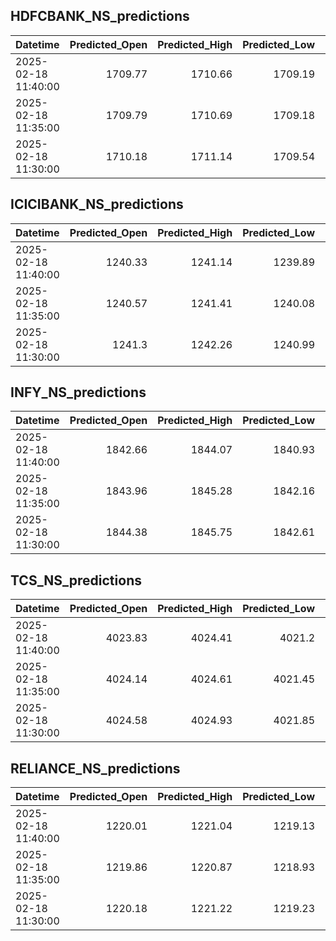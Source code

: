 ## HDFCBANK_NS_predictions
| Datetime            |   Predicted_Open |   Predicted_High |   Predicted_Low |   Predicted_Close |   Predicted_Volume |
|:--------------------|-----------------:|-----------------:|----------------:|------------------:|-------------------:|
| 2025-02-18 11:40:00 |          1709.77 |          1710.66 |         1709.19 |           1710.16 |            87795.6 |
| 2025-02-18 11:35:00 |          1709.79 |          1710.69 |         1709.18 |           1710.21 |            87675.4 |
| 2025-02-18 11:30:00 |          1710.18 |          1711.14 |         1709.54 |           1710.56 |            88635.9 |

## ICICIBANK_NS_predictions
| Datetime            |   Predicted_Open |   Predicted_High |   Predicted_Low |   Predicted_Close |   Predicted_Volume |
|:--------------------|-----------------:|-----------------:|----------------:|------------------:|-------------------:|
| 2025-02-18 11:40:00 |          1240.33 |          1241.14 |         1239.89 |           1240.84 |             118264 |
| 2025-02-18 11:35:00 |          1240.57 |          1241.41 |         1240.08 |           1240.96 |             126805 |
| 2025-02-18 11:30:00 |          1241.3  |          1242.26 |         1240.99 |           1241.61 |             113012 |

## INFY_NS_predictions
| Datetime            |   Predicted_Open |   Predicted_High |   Predicted_Low |   Predicted_Close |   Predicted_Volume |
|:--------------------|-----------------:|-----------------:|----------------:|------------------:|-------------------:|
| 2025-02-18 11:40:00 |          1842.66 |          1844.07 |         1840.93 |           1843.43 |            53070.8 |
| 2025-02-18 11:35:00 |          1843.96 |          1845.28 |         1842.16 |           1844.42 |            51147.6 |
| 2025-02-18 11:30:00 |          1844.38 |          1845.75 |         1842.61 |           1844.91 |            52978.2 |

## TCS_NS_predictions
| Datetime            |   Predicted_Open |   Predicted_High |   Predicted_Low |   Predicted_Close |   Predicted_Volume |
|:--------------------|-----------------:|-----------------:|----------------:|------------------:|-------------------:|
| 2025-02-18 11:40:00 |          4023.83 |          4024.41 |         4021.2  |           4029.55 |            26535.7 |
| 2025-02-18 11:35:00 |          4024.14 |          4024.61 |         4021.45 |           4029.77 |            26622.4 |
| 2025-02-18 11:30:00 |          4024.58 |          4024.93 |         4021.85 |           4030.19 |            26852.7 |

## RELIANCE_NS_predictions
| Datetime            |   Predicted_Open |   Predicted_High |   Predicted_Low |   Predicted_Close |   Predicted_Volume |
|:--------------------|-----------------:|-----------------:|----------------:|------------------:|-------------------:|
| 2025-02-18 11:40:00 |          1220.01 |          1221.04 |         1219.13 |           1220.33 |            97361.4 |
| 2025-02-18 11:35:00 |          1219.86 |          1220.87 |         1218.93 |           1220.2  |           100710   |
| 2025-02-18 11:30:00 |          1220.18 |          1221.22 |         1219.23 |           1220.5  |           101481   |

